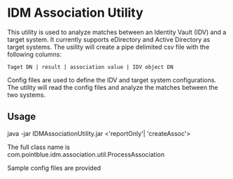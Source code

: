 # IDM Association Utility

This utility is used to analyze matches between an Identity Vault (IDV) and a target system. It currently supports
eDirectory and Active Directory as target systems. The usility will create a pipe delimited
csv file with the following columns:
```
Taget DN | result | association value | IDV object DN 
```

Config files are used to define the IDV and target system configurations. The utility will read the config files and
analyze the matches between the two systems.

## Usage
java -jar IDMAssociationUtility.jar <config file> <'reportOnly'| 'createAssoc'>

The full class name is com.pointblue.idm.association.util.ProcessAssociation

Sample config files are provided